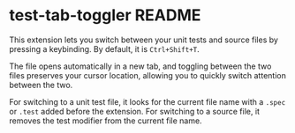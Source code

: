 # test-tab-toggler README

This extension lets you switch between your unit tests and source files by pressing a keybinding. By default, it is `Ctrl+Shift+T`.

The file opens automatically in a new tab, and toggling between the two files preserves your cursor location, allowing you to quickly switch attention between the two.

For switching to a unit test file, it looks for the current file name with a `.spec` or `.test` added before the extension. For switching to a source file, it removes the test modifier from the current file name.
